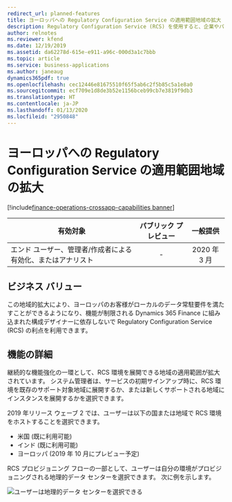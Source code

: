 ```yaml
---
redirect_url: planned-features
title: ヨーロッパへの Regulatory Configuration Service の適用範囲地域の拡大
description: Regulatory Configuration Service (RCS) を使用すると、企業やパワー ユーザーは、法的要件の変更によって頻繁に影響を受ける規制レポート、E-Invoice、請求書レイアウト、支払方法、および税規則を構成できます。 これらの構成は、複数のアプリケーションまたは 1 つのアプリケーションの複数のバージョンでコードを書くのではなく、1 か所で行うことができます。
author: relnotes
ms.reviewer: kfend
ms.date: 12/19/2019
ms.assetid: da62278d-615e-e911-a96c-000d3a1c7bbb
ms.topic: article
ms.service: business-applications
ms.author: janeaug
dynamics365pdf: true
ms.openlocfilehash: cec12446e81675510f65f5ab6c2f5b85c5a1e8a0
ms.sourcegitcommit: ecf709e1d8de3b52e1156bceb99cb7e3819f9db3
ms.translationtype: HT
ms.contentlocale: ja-JP
ms.lasthandoff: 01/13/2020
ms.locfileid: "2950848"
---
```

<!--from editor: In the list of countries, below, is "planned preview" correct for Europe or should it be "public preview"? -->


# <a name="expanded-regional-coverage-of-regulatory-configuration-service-to-europe"></a>ヨーロッパへの Regulatory Configuration Service の適用範囲地域の拡大
[!include[finance-operations-crossapp-capabilities banner](../includes/finance-operations-crossapp-capabilities.md)]

| 有効対象    |  パブリック プレビュー | 一般提供 | 
| ---------- | :----------: |:----------: |
|エンド ユーザー、管理者/作成者による有効化、またはアナリスト|-| 2020 年 3 月|


## <a name="business-value"></a>ビジネス バリュー
<!-- bv start -->
この地域的拡大により、ヨーロッパのお客様がローカルのデータ常駐要件を満たすことができるようになり、機能が制限される Dynamics 365 Finance に組み込まれた構成デザイナーに依存しないで Regulatory Configuration Service (RCS) の利点を利用できます。
<!-- bv end -->



## <a name="feature-details"></a>機能の詳細
<!--feature detail start -->
継続的な機能強化の一環として、RCS 環境を展開できる地域の適用範囲が拡大されています。 システム管理者は、サービスの初期サインアップ時に、RCS 環境を既存のサポート対象地域に展開するか、または新しくサポートされる地域にインスタンスを展開するかを選択できます。 

2019 年リリース ウェーブ 2 では、ユーザーは以下の国または地域で RCS 環境をホストすることを選択できます。 

-  米国 (既に利用可能) 
-  インド (既に利用可能) 
-  ヨーロッパ (2019 年 10 月にプレビュー予定) 

RCS プロビジョニング フローの一部として、ユーザーは自分の環境がプロビジョニングされる地理的データ センターを選択できます。 次に例を示します。

![ユーザーは地理的データ センターを選択できる](media/expanded-regional-coverage-regulatory-configuration-service-china-europe-1.png "ユーザーは地理的データ センターを選択できる")
<!--feature detail end -->









